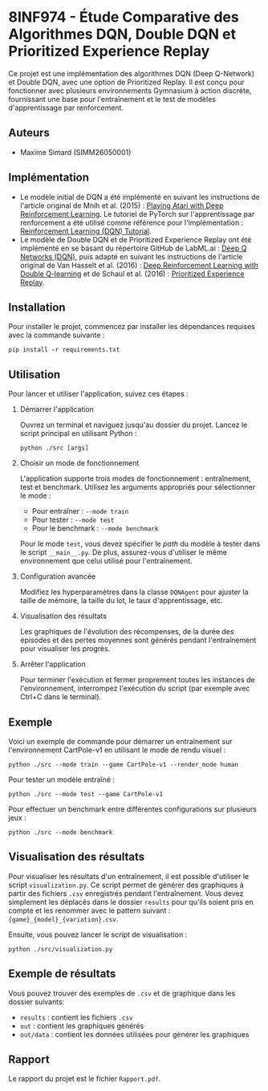 # 8INF974 - Étude Comparative des Algorithmes DQN, Double DQN et Prioritized Experience Replay
Ce projet est une implémentation des algorithmes DQN (Deep Q-Network) et Double DQN, avec une option de Prioritized Replay. Il est conçu pour fonctionner avec plusieurs environnements Gymnasium à action discrète, fournissant une base pour l'entraînement et le test de modèles d'apprentissage par renforcement.

## Auteurs
- Maxime Simard (SIMM26050001)

## Implémentation
- Le modèle initial de DQN a été implémenté en suivant les instructions de l'article original de Mnih et al. (2015) : [Playing Atari with Deep Reinforcement Learning](https://arxiv.org/abs/1312.5602). Le tutoriel de PyTorch sur l'apprentissage par renforcement a été utilisé comme référence pour l'implémentation : [Reinforcement Learning (DQN) Tutorial](https://pytorch.org/tutorials/intermediate/reinforcement_q_learning.html).
- Le modèle de Double DQN et de Prioritized Experience Replay ont été implémenté en se basant du répertoire GitHub de LabML.ai : [Deep Q Networks (DQN)](https://nn.labml.ai/rl/dqn/index.html), puis adapté en suivant les instructions de l'article original de Van Hasselt et al. (2016) : [Deep Reinforcement Learning with Double Q-learning](https://arxiv.org/abs/1509.06461) et de Schaul et al. (2016) : [Prioritized Experience Replay](https://arxiv.org/abs/1511.05952).

## Installation
Pour installer le projet, commencez par installer les dépendances requises avec la commande suivante :

```
pip install -r requirements.txt
```

## Utilisation
Pour lancer et utiliser l'application, suivez ces étapes :

1. Démarrer l'application

    Ouvrez un terminal et naviguez jusqu'au dossier du projet. Lancez le script principal en utilisant Python :

    ```
    python ./src [args]
    ```

2. Choisir un mode de fonctionnement

    L'application supporte trois modes de fonctionnement : entraînement, test et benchmark. Utilisez les arguments appropriés pour sélectionner le mode :

   - Pour entraîner : `--mode train`
   - Pour tester : `--mode test`
   - Pour le benchmark : `--mode benchmark`

    Pour le mode `test`, vous devez spécifier le *path* du modèle à tester dans le script `__main__.py`. De plus, assurez-vous d'utiliser le même environnement que celui utilisé pour l'entraînement.

3. Configuration avancée

    Modifiez les hyperparamètres dans la classe `DQNAgent` pour ajuster la taille de mémoire, la taille du lot, le taux d'apprentissage, etc.

4. Visualisation des résultats

    Les graphiques de l'évolution des récompenses, de la durée des épisodes et des pertes moyennes sont générés pendant l'entraînement pour visualiser les progrès.

5. Arrêter l'application

    Pour terminer l'exécution et fermer proprement toutes les instances de l'environnement, interrompez l'exécution du script (par exemple avec Ctrl+C dans le terminal).

## Exemple
Voici un exemple de commande pour démarrer un entraînement sur l'environnement CartPole-v1 en utilisant le mode de rendu visuel :

```
python ./src --mode train --game CartPole-v1 --render_mode human
```

Pour tester un modèle entraîné :

```
python ./src --mode test --game CartPole-v1
```

Pour effectuer un benchmark entre différentes configurations sur plusieurs jeux :

```
python ./src --mode benchmark
```

## Visualisation des résultats
Pour visualiser les résultats d'un entraînement, il est possible d'utiliser le script `visualization.py`. Ce script permet de générer des graphiques à partir des fichiers `.csv` enregistrés pendant l'entraînement. Vous devez simplement les déplacés dans le dossier `results` pour qu'ils soient pris en compte et les renommer avec le pattern suivant : `{game}_{model}_{variation}.csv`.

Ensuite, vous pouvez lancer le script de visualisation :

```
python ./src/visualization.py
```

## Exemple de résultats
Vous pouvez trouver des exemples de `.csv` et de graphique dans les dossier suivants:
- `results` : contient les fichiers `.csv`
- `out` : contient les graphiques générés
- `out/data` : contient les données utilisées pour générer les graphiques

## Rapport
Le rapport du projet est le fichier `Rapport.pdf`.
